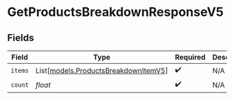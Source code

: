 # GetProductsBreakdownResponseV5


## Fields

| Field                                                                        | Type                                                                         | Required                                                                     | Description                                                                  |
| ---------------------------------------------------------------------------- | ---------------------------------------------------------------------------- | ---------------------------------------------------------------------------- | ---------------------------------------------------------------------------- |
| `items`                                                                      | List[[models.ProductsBreakdownItemV5](../models/productsbreakdownitemv5.md)] | :heavy_check_mark:                                                           | N/A                                                                          |
| `count`                                                                      | *float*                                                                      | :heavy_check_mark:                                                           | N/A                                                                          |